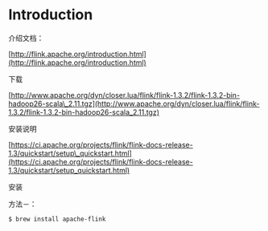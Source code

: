 # Introduction

介绍文档：

[http://flink.apache.org/introduction.html](http://flink.apache.org/introduction.html)

下载

[http://www.apache.org/dyn/closer.lua/flink/flink-1.3.2/flink-1.3.2-bin-hadoop26-scala\_2.11.tgz](http://www.apache.org/dyn/closer.lua/flink/flink-1.3.2/flink-1.3.2-bin-hadoop26-scala_2.11.tgz)

安装说明

[https://ci.apache.org/projects/flink/flink-docs-release-1.3/quickstart/setup\_quickstart.html](https://ci.apache.org/projects/flink/flink-docs-release-1.3/quickstart/setup_quickstart.html)

安装

方法－：

```
$ brew install apache-flink
```

```

```



